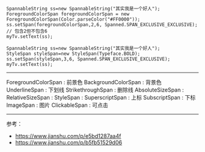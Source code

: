
```
SpannableString ss=new SpannableString("其实我是一个好人");
ForegroundColorSpan foregroundColorSpan = new ForegroundColorSpan(Color.parseColor("#FF0000"));
ss.setSpan(foregroundColorSpan,2,6, Spanned.SPAN_EXCLUSIVE_EXCLUSIVE); // 包含2但不包含6
myTv.setText(ss);
```

```
SpannableString ss=new SpannableString("其实我是一个好人");
StyleSpan styleSpan=new StyleSpan(Typeface.BOLD);
ss.setSpan(styleSpan,3,6, Spanned.SPAN_EXCLUSIVE_EXCLUSIVE);
myTv.setText(ss);
```

---

ForegroundColorSpan : 前景色
BackgroundColorSpan : 背景色
UnderlineSpan : 下划线
StrikethroughSpan : 删除线
AbsoluteSizeSpan : 
RelativeSizeSpan : 
StyleSpan : 
SuperscriptSpan : 上标
SubscriptSpan : 下标
ImageSpan : 图片
ClickableSpan : 可点击

---

参考：

* https://www.jianshu.com/p/e5bd1287aa4f
* https://www.jianshu.com/p/b5fb51529d06
